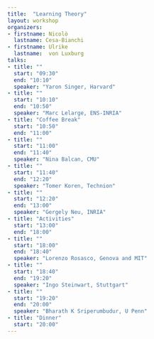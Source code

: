 ```yaml
---
title:  "Learning Theory"
layout: workshop
organizers:
- firstname: Nicolò
  lastname: Cesa-Bianchi
- firstname: Ulrike
  lastname:  von Luxburg
talks:
- title: ""
  start: "09:30"
  end: "10:10"
  speaker: "Yaron Singer, Harvard"
- title: ""
  start: "10:10"
  end: "10:50"
  speaker: "Marc Lelarge, ENS-INRIA"
- title: "Coffee Break"
  start: "10:50"
  end: "11:00"
- title: ""
  start: "11:00"
  end: "11:40"
  speaker: "Nina Balcan, CMU"
- title: ""
  start: "11:40"
  end: "12:20"
  speaker: "Tomer Koren, Technion"
- title: ""
  start: "12:20"
  end: "13:00"
  speaker: "Gergely Neu, INRIA"
- title: "Activities"
  start: "13:00"
  end: "18:00"
- title: ""
  start: "18:00"
  end: "18:40" 
  speaker: "Lorenzo Rosasco, Genova and MIT"
- title: ""
  start: "18:40"
  end: "19:20"
  speaker: "Ingo Steinwart, Stuttgart"
- title: ""
  start: "19:20"
  end: "20:00"
  speaker: "Bharath K Sriperumbudur, U Penn"
- title: "Dinner"
  start: "20:00"
---
```

